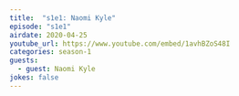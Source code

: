 ```yaml
---
title:  "s1e1: Naomi Kyle"
episode: "s1e1"
airdate: 2020-04-25
youtube_url: https://www.youtube.com/embed/1avhBZoS48I
categories: season-1
guests:
  - guest: Naomi Kyle
jokes: false
---
```


